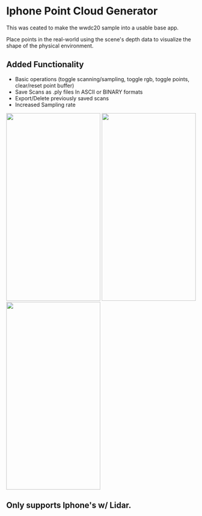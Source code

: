 # Iphone Point Cloud Generator

This was ceated to make the wwdc20 sample into a usable base app.

Place points in the real-world using the scene's depth data to visualize the shape of the physical environment.

## Added Functionality
 - Basic operations (toggle scanning/sampling, toggle rgb, toggle points, clear/reset point buffer)
 - Save Scans as .ply files In ASCII or BINARY formats
 - Export/Delete previously saved scans
 - Increased Sampling rate

<img src="https://user-images.githubusercontent.com/69623522/129967409-b2d9f3c2-7f9c-4524-a832-a415154a7dfd.PNG" width=250 height=500>

<img src="https://user-images.githubusercontent.com/69623522/129967591-bb178416-2323-4e7c-a378-10169ab40fa5.PNG" width=250 height=500>

<img src="https://user-images.githubusercontent.com/69623522/129967643-29c5113b-a464-41a7-8231-abb5313b9438.PNG" width=250 height=500>

## Only supports Iphone's w/ Lidar.



